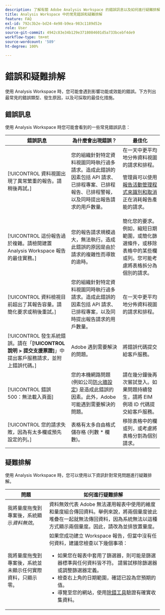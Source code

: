 ```yaml
---
description: 了解有關 Adobe Analysis Workspace 的錯誤訊息以及如何進行疑難排解
title: Analysis Workspace 中的常見錯誤和疑難排解
feature: FAQ
exl-id: 792c3b2e-bd24-4e98-b9ea-983c1189d52e
role: User
source-git-commit: 4942c83e34b129e3718084601d5a733bcebf4de9
workflow-type: tm+mt
source-wordcount: '589'
ht-degree: 100%

---
```


# 錯誤和疑難排解 

使用 Analysis Workspace 時，您可能會遇到影響功能或效能的錯誤。下方列出最常見的錯誤類型、發生原因，以及可採取的最佳化措施。

## 錯誤訊息

使用 Analysis Workspace 時您可能會看到的一些常見錯誤訊息：

| 錯誤訊息 | 為什麼會出現錯誤？ | 最佳化 |
| --- | --- | --- |
| [!UICONTROL 資料視圖出現了異常繁重的報告。請稍後再試。] | 您的組織針對特定資料視圖同時執行過多請求。造成此錯誤的因素包括 API 請求、已排程專案、已排程報告、已排程警報，以及同時提出報告請求的用戶數量。 | 在一天中更平均地分佈資料視圖的請求和排程。<p>管理員可以使用[報告活動管理程式來識別和取消](/help/reporting-activity-manager/reporting-activity-overview.md)正在消耗報告產能的請求。</p> |
| [!UICONTROL 這份報告過於複雜。請檢閱建置 Analysis Workspace 報告的最佳實務。] | 您的報告請求規模過大，無法執行。造成此錯誤的原因是由於請求的複雜性而導致的逾時。 | 簡化您的要求。例如，縮短日期範圍，或簡化篩選條件，或移除表格中的某些欄或列。您可能考慮將表格拆分為個別的請求。 |
| [!UICONTROL 資料檢視目前超出了其報告容量。請簡化要求或稍後重試。] | 您的組織針對特定資料視圖同時執行過多請求。造成此錯誤的因素包括 API 請求、已排程專案，以及同時提出報告請求的用戶數量。 | 在一天中更平均地分佈資料視圖的請求和排程。 |
| [!UICONTROL 發生系統錯誤。請在「**[!UICONTROL 說明 > 提交支援票證]**」中提出客戶服務請求，並附上錯誤代碼。] | Adobe 遇到需要解決的問題。 | 將錯誤代碼提交給客戶服務。 |
| [!UICONTROL 錯誤 500：無法載入頁面] | 您的本機網路問題 (例如公司[防火牆設定](/help/technotes/ip-addresses.md)) 是造成此錯誤的因素。此外，Adobe 可能遇到需要解決的問題。 | 請在幾分鐘後再次嘗試登入。如果問題持續發生，請將 EIM 例項 ID 代碼提交給客戶服務。 |
| [!UICONTROL 您的請求失敗，因為有太多欄或預先設定的列。] | 表格有太多自由格式儲存格 (列數 * 欄數)。 | 移除表格中的欄或列，或考慮將表格分割為個別請求。 |


## 疑難排解

使用 Analysis Workspace 時，您可以使用以下資訊針對常見問題進行疑難排解。

| 問題 | 如何進行疑難排解 |
|---|---|
| 我將量度拖曳到專案後，系統顯示&#x200B;*資料無效*。 | 資料無效代表 Adobe 無法運用報表中使用的維度和量度組合傳回資料。舉例來說，將兩個量度彼此堆疊在一起就無法傳回資料，因為系統無法以這種方式顯示兩個量度。因此，請改為並排放置量度。 |
| 我將量度拖曳到專案後，系統並未顯示任何實際資料，只顯示零。 | 如果您成功建立 Workspace 報告，但當中沒有任何資料，建議您檢查以下幾個事項：<ul><li>如果您在報表中套用了篩選器，則可能是篩選器標準與任何資料皆不符。 請嘗試移除篩選器或調整篩選器定義。</li><li>檢查右上角的日期範圍，確認已設為您預期的值。</li><li>導覽至您的網站，使用[除錯工具](https://experienceleague.adobe.com/docs/debugger/using/experience-cloud-debugger.html)驗證有確實收集資料。</li></ul> |
